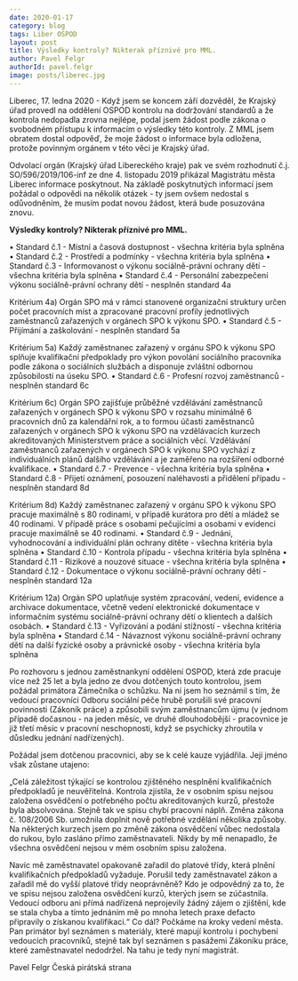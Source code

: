 ```yaml
---
date: 2020-01-17
category: blog
tags: Liber OSPOD 
layout: post
title: Výsledky kontroly? Nikterak příznivé pro MML.
author: Pavel Felgr
authorId: pavel.felgr
image: posts/liberec.jpg
---
```


Liberec, 17. ledna 2020 - Když jsem se koncem září dozvěděl, že Krajský úřad provedl na oddělení OSPOD kontrolu na dodržování standardů a že kontrola nedopadla zrovna nejlépe, podal jsem žádost podle zákona o svobodném přístupu k informacím o výsledky této kontroly. Z MML jsem obratem dostal odpověď, že moje žádost o informace byla odložena, protože povinným orgánem v této věci je Krajský úřad.

Odvolací orgán (Krajský úřad Libereckého kraje) pak ve svém rozhodnutí č.j. SO/596/2019/106-inf ze dne 4. listopadu 2019 přikázal Magistrátu města Liberec informace poskytnout. Na základě poskytnutých informací jsem požádal o odpovědi na několik otázek - ty jsem ovšem nedostal s odůvodněním, že musím podat novou žádost, která bude posuzována znovu.

**Výsledky kontroly? Nikterak příznivé pro MML.**

• Standard č.1 - Místní a časová dostupnost - všechna kritéria byla splněna
• Standard č.2 - Prostředí a podmínky - všechna kritéria byla splněna
• Standard č.3 - Informovanost o výkonu sociálně-právní ochrany dětí - všechna kritéria byla splněna
• Standard č.4 - Personální zabezpečení výkonu sociálně-právní ochrany dětí - nesplněn standard 4a

Kritérium 4a) Orgán SPO má v rámci stanovené organizační struktury určen počet pracovních míst a zpracované pracovní profily jednotlivých zaměstnanců zařazených v orgánech SPO k výkonu SPO.
• Standard č.5 - Přijímání a zaškolování - nesplněn standard 5a

Kritérium 5a) Každý zaměstnanec zařazený v orgánu SPO k výkonu SPO splňuje kvalifikační předpoklady pro výkon povolání sociálního pracovníka podle zákona o sociálních službách a disponuje zvláštní odbornou způsobilostí na úseku SPO.
• Standard č.6 - Profesní rozvoj zaměstnanců - nesplněn standard 6c

Kritérium 6c) Orgán SPO zajišťuje průběžné vzdělávání zaměstnanců zařazených v orgánech SPO k výkonu SPO v rozsahu minimálně 6 pracovních dnů za kalendářní rok, a to formou účasti zaměstnanců zařazených v orgánech SPO k výkonu SPO na vzdělávacích kurzech akreditovaných Ministerstvem práce a sociálních věcí. Vzdělávání zaměstnanců zařazených v orgánech SPO k výkonu SPO vychází z individuálních plánů dalšího vzdělávání a je zaměřeno na rozšíření odborné kvalifikace.
• Standard č.7 - Prevence - všechna kritéria byla splněna
• Standard č.8 - Přijetí oznámení, posouzení naléhavosti a přidělení případu - nesplněn standard 8d

Kritérium 8d) Každý zaměstnanec zařazený v orgánu SPO k výkonu SPO pracuje maximálně s 80 rodinami, v případě kurátora pro dětí a mládež se 40 rodinami. V případě práce s osobami pečujícími a osobami v evidenci pracuje maximálně se 40 rodinami.
• Standard č.9 - Jednání, vyhodnocování a individuální plán ochrany dítěte - všechna kritéria byla splněna
• Standard č.10 - Kontrola případu - všechna kritéria byla splněna
• Standard č.11 - Rizikové a nouzové situace - všechna kritéria byla splněna
• Standard č.12 - Dokumentace o výkonu sociálně-právní ochrany dětí - nesplněn standard 12a

Kritérium 12a) Orgán SPO uplatňuje systém zpracování, vedení, evidence a archivace dokumentace, včetně vedení elektronické dokumentace v informačním systému sociálně-právní ochrany dětí o klientech a dalších osobách.
• Standard č.13 - Vyřizování a podání stížností - všechna kritéria byla splněna
• Standard č.14 - Návaznost výkonu sociálně-právní ochrany dětí na další fyzické osoby a právnické osoby - všechna kritéria byla splněna

Po rozhovoru s jednou zaměstnankyní oddělení OSPOD, která zde pracuje více než 25 let a byla jedno ze dvou dotčených touto kontrolou, jsem požádal primátora Zámečníka o schůzku. Na ní jsem ho seznámil s tím, že vedoucí pracovníci Odboru sociální péče hrubě porušili své pracovní povinnosti (Zákoník práce) a způsobili svým zaměstnancům újmu (v jednom případě dočasnou - na jeden měsíc, ve druhé dlouhodobější - pracovnice je již třetí měsíc v pracovní neschopnosti, když se psychicky zhroutila v důsledku jednání nadřízených).

Požádal jsem dotčenou pracovnici, aby se k celé kauze vyjádřila. Její jméno však zůstane utajeno:

„Celá záležitost týkající se kontrolou zjištěného nesplnění kvalifikačních předpokladů je neuvěřitelná. Kontrola zjistila, že v osobním spisu nejsou založena osvědčení o potřebného počtu akreditovaných kurzů, přestože byla absolvována. Stejně tak ve spisu chybí pracovní náplň. Změna zákona č. 108/2006 Sb. umožnila doplnit nově potřebné vzdělání několika způsoby. Na některých kurzech jsem po změně zákona osvědčení vůbec nedostala do rukou, bylo zasláno přímo zaměstnavateli. Nikdy by mě nenapadlo, že všechna osvědčení nejsou v mém osobním spisu založena.

Navíc mě zaměstnavatel opakovaně zařadil do platové třídy, která plnění kvalifikačních předpokladů vyžaduje. Porušil tedy zaměstnavatel zákon a zařadil mě do vyšší platové třídy neoprávněně? Kdo je odpovědný za to, že ve spisu nejsou založena osvědčení kurzů, kterých jsem se zúčastnila. Vedoucí odboru ani přímá nadřízená neprojevily žádný zájem o zjištění, kde se stala chyba a tímto jednáním mě po mnoha letech praxe defacto připravily o získanou kvalifikaci.“
Co dál? Počkáme na kroky vedení města. Pan primátor byl seznámen s materiály, které mapují kontrolu i pochybení vedoucích pracovníků, stejně tak byl seznámen s pasážemi Zákoníku práce, které zaměstnavatel nedodržel. Na tahu je tedy nyní magistrát.

Pavel Felgr
Česká pirátská strana
